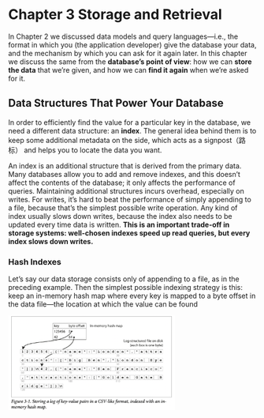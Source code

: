 # Chapter 3 Storage and Retrieval

In Chapter 2 we discussed data models and query languages—i.e., the format in which you (the application developer) give the database your data, and the mechanism by which you can ask for it again later. In this chapter we discuss the same from the **database’s point of view**: how we can **store the data** that we’re given, and how we can **find it again** when we’re asked for it.

## Data Structures That Power Your Database

In order to efficiently find the value for a particular key in the database, we need a different data structure: an **index**. The general idea behind them is to keep some additional metadata on the side, which acts as a signpost（路标） and helps you to locate the data you want.

An index is an additional structure that is derived from the primary data. Many databases allow you to add and remove indexes, and this doesn’t affect the contents of the database; it only affects the performance of queries. Maintaining additional structures incurs overhead, especially on writes. For writes, it’s hard to beat the performance of simply appending to a file, because that’s the simplest possible write operation. Any kind of index usually slows down writes, because the index also needs to be updated every time data is written. **This is an important trade-off in storage systems: well-chosen indexes speed up read queries, but every index slows down writes.**

### Hash Indexes

Let’s say our data storage consists only of appending to a file, as in the preceding example. Then the simplest possible indexing strategy is this: keep an in-memory hash map where every key is mapped to a byte offset in the data file—the location at which the value can be found

<img src="images/image-20220102192010276.png" alt="image-20220102192010276" style="zoom: 33%;" />









